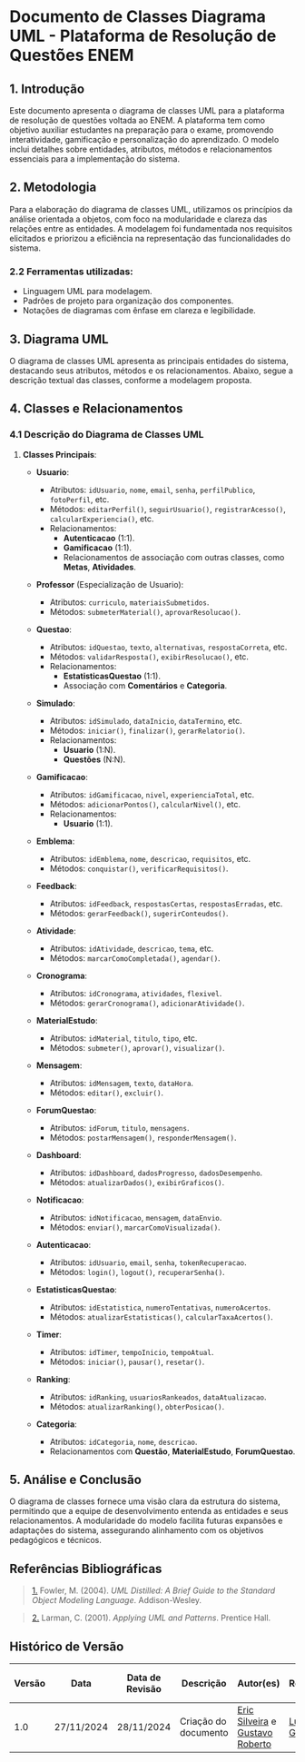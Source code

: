 # Documento de Classes Diagrama UML - Plataforma de Resolução de Questões ENEM

## 1. Introdução

Este documento apresenta o diagrama de classes UML para a plataforma de resolução de questões voltada ao ENEM. A plataforma tem como objetivo auxiliar estudantes na preparação para o exame, promovendo interatividade, gamificação e personalização do aprendizado. O modelo inclui detalhes sobre entidades, atributos, métodos e relacionamentos essenciais para a implementação do sistema.

## 2. Metodologia

Para a elaboração do diagrama de classes UML, utilizamos os princípios da análise orientada a objetos, com foco na modularidade e clareza das relações entre as entidades. A modelagem foi fundamentada nos requisitos elicitados e priorizou a eficiência na representação das funcionalidades do sistema.

### 2.2 Ferramentas utilizadas:

- Linguagem UML para modelagem.
- Padrões de projeto para organização dos componentes.
- Notações de diagramas com ênfase em clareza e legibilidade.

## 3. Diagrama UML

O diagrama de classes UML apresenta as principais entidades do sistema, destacando seus atributos, métodos e os relacionamentos. Abaixo, segue a descrição textual das classes, conforme a modelagem proposta.

## 4. Classes e Relacionamentos

### 4.1 Descrição do Diagrama de Classes UML

1. **Classes Principais**:
    - **Usuario**:
        - Atributos: `idUsuario`, `nome`, `email`, `senha`, `perfilPublico`, `fotoPerfil`, etc.
        - Métodos: `editarPerfil()`, `seguirUsuario()`, `registrarAcesso()`, `calcularExperiencia()`, etc.
        - Relacionamentos:
            - **Autenticacao** (1:1).
            - **Gamificacao** (1:1).
            - Relacionamentos de associação com outras classes, como **Metas**, **Atividades**.

    - **Professor** (Especialização de Usuario):
        - Atributos: `curriculo`, `materiaisSubmetidos`.
        - Métodos: `submeterMaterial()`, `aprovarResolucao()`.

    - **Questao**:
        - Atributos: `idQuestao`, `texto`, `alternativas`, `respostaCorreta`, etc.
        - Métodos: `validarResposta()`, `exibirResolucao()`, etc.
        - Relacionamentos:
            - **EstatisticasQuestao** (1:1).
            - Associação com **Comentários** e **Categoria**.

    - **Simulado**:
        - Atributos: `idSimulado`, `dataInicio`, `dataTermino`, etc.
        - Métodos: `iniciar()`, `finalizar()`, `gerarRelatorio()`.
        - Relacionamentos:
            - **Usuario** (1:N).
            - **Questões** (N:N).

    - **Gamificacao**:
        - Atributos: `idGamificacao`, `nivel`, `experienciaTotal`, etc.
        - Métodos: `adicionarPontos()`, `calcularNivel()`, etc.
        - Relacionamentos:
            - **Usuario** (1:1).

    - **Emblema**:
        - Atributos: `idEmblema`, `nome`, `descricao`, `requisitos`, etc.
        - Métodos: `conquistar()`, `verificarRequisitos()`.

    - **Feedback**:
        - Atributos: `idFeedback`, `respostasCertas`, `respostasErradas`, etc.
        - Métodos: `gerarFeedback()`, `sugerirConteudos()`.

    - **Atividade**:
        - Atributos: `idAtividade`, `descricao`, `tema`, etc.
        - Métodos: `marcarComoCompletada()`, `agendar()`.

    - **Cronograma**:
        - Atributos: `idCronograma`, `atividades`, `flexivel`.
        - Métodos: `gerarCronograma()`, `adicionarAtividade()`.

    - **MaterialEstudo**:
        - Atributos: `idMaterial`, `titulo`, `tipo`, etc.
        - Métodos: `submeter()`, `aprovar()`, `visualizar()`.

    - **Mensagem**:
        - Atributos: `idMensagem`, `texto`, `dataHora`.
        - Métodos: `editar()`, `excluir()`.

    - **ForumQuestao**:
        - Atributos: `idForum`, `titulo`, `mensagens`.
        - Métodos: `postarMensagem()`, `responderMensagem()`.

    - **Dashboard**:
        - Atributos: `idDashboard`, `dadosProgresso`, `dadosDesempenho`.
        - Métodos: `atualizarDados()`, `exibirGraficos()`.

    - **Notificacao**:
        - Atributos: `idNotificacao`, `mensagem`, `dataEnvio`.
        - Métodos: `enviar()`, `marcarComoVisualizada()`.

    - **Autenticacao**:
        - Atributos: `idUsuario`, `email`, `senha`, `tokenRecuperacao`.
        - Métodos: `login()`, `logout()`, `recuperarSenha()`.

    - **EstatisticasQuestao**:
        - Atributos: `idEstatistica`, `numeroTentativas`, `numeroAcertos`.
        - Métodos: `atualizarEstatisticas()`, `calcularTaxaAcertos()`.

    - **Timer**:
        - Atributos: `idTimer`, `tempoInicio`, `tempoAtual`.
        - Métodos: `iniciar()`, `pausar()`, `resetar()`.

    - **Ranking**:
        - Atributos: `idRanking`, `usuariosRankeados`, `dataAtualizacao`.
        - Métodos: `atualizarRanking()`, `obterPosicao()`.

    - **Categoria**:
        - Atributos: `idCategoria`, `nome`, `descricao`.
        - Relacionamentos com **Questão**, **MaterialEstudo**, **ForumQuestao**.

## 5. Análise e Conclusão

O diagrama de classes fornece uma visão clara da estrutura do sistema, permitindo que a equipe de desenvolvimento entenda as entidades e seus relacionamentos. A modularidade do modelo facilita futuras expansões e adaptações do sistema, assegurando alinhamento com os objetivos pedagógicos e técnicos.

## Referências Bibliográficas

> <a id="REF1" href="#anchor_1">1.</a> Fowler, M. (2004). _UML Distilled: A Brief Guide to the Standard Object Modeling Language_. Addison-Wesley.

> <a id="REF2" href="#anchor_2">2.</a> Larman, C. (2001). _Applying UML and Patterns_. Prentice Hall.

## Histórico de Versão

| Versão | Data | Data de Revisão | Descrição | Autor(es) | Revisor(es) | Detalhes da revisão |
| ------ | ---- | --------------- | --------- | --------- | ----------- | ------------------- |
| 1.0 | 27/11/2024 | 28/11/2024 | Criação do documento | [Eric Silveira](https://github.com/ericbky) e [Gustavo Roberto](https://github.com/gusrberto) | [Luiz Gustavo](https://github.com/LuizGust4vo) | [#7](https://github.com/UnBArqDsw2024-2/2024.2_G3_Aprender_Entrega_02/pull/7) |
